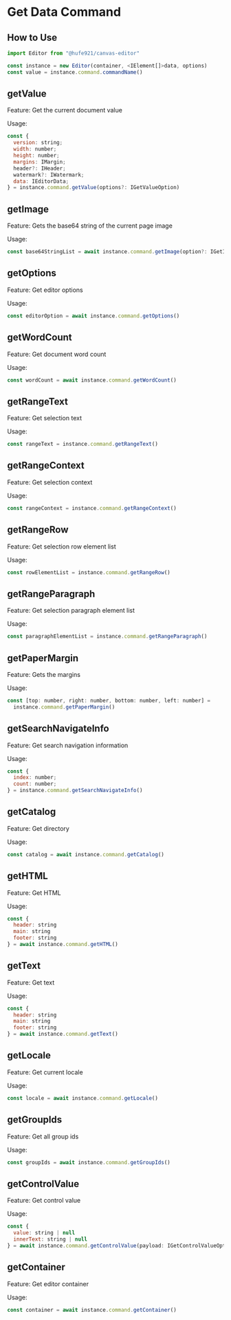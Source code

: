 # Get Data Command

## How to Use

```javascript
import Editor from "@hufe921/canvas-editor"

const instance = new Editor(container, <IElement[]>data, options)
const value = instance.command.commandName()
```

## getValue

Feature: Get the current document value

Usage:

```javascript
const {
  version: string;
  width: number;
  height: number;
  margins: IMargin;
  header?: IHeader;
  watermark?: IWatermark;
  data: IEditorData;
} = instance.command.getValue(options?: IGetValueOption)
```

## getImage

Feature: Gets the base64 string of the current page image

Usage:

```javascript
const base64StringList = await instance.command.getImage(option?: IGetImageOption)
```

## getOptions

Feature: Get editor options

Usage:

```javascript
const editorOption = await instance.command.getOptions()
```

## getWordCount

Feature: Get document word count

Usage:

```javascript
const wordCount = await instance.command.getWordCount()
```

## getRangeText

Feature: Get selection text

Usage:

```javascript
const rangeText = instance.command.getRangeText()
```

## getRangeContext

Feature: Get selection context

Usage:

```javascript
const rangeContext = instance.command.getRangeContext()
```

## getRangeRow

Feature: Get selection row element list

Usage:

```javascript
const rowElementList = instance.command.getRangeRow()
```

## getRangeParagraph

Feature: Get selection paragraph element list

Usage:

```javascript
const paragraphElementList = instance.command.getRangeParagraph()
```

## getPaperMargin

Feature: Gets the margins

Usage:

```javascript
const [top: number, right: number, bottom: number, left: number] =
  instance.command.getPaperMargin()
```

## getSearchNavigateInfo

Feature: Get search navigation information

Usage:

```javascript
const {
  index: number;
  count: number;
} = instance.command.getSearchNavigateInfo()
```

## getCatalog

Feature: Get directory

Usage:

```javascript
const catalog = await instance.command.getCatalog()
```

## getHTML

Feature: Get HTML

Usage:

```javascript
const {
  header: string
  main: string
  footer: string
} = await instance.command.getHTML()
```

## getText

Feature: Get text

Usage:

```javascript
const {
  header: string
  main: string
  footer: string
} = await instance.command.getText()
```

## getLocale

Feature: Get current locale

Usage:

```javascript
const locale = await instance.command.getLocale()
```

## getGroupIds

Feature: Get all group ids

Usage:

```javascript
const groupIds = await instance.command.getGroupIds()
```

## getControlValue

Feature: Get control value

Usage:

```javascript
const {
  value: string | null
  innerText: string | null
} = await instance.command.getControlValue(payload: IGetControlValueOption)
```

## getContainer

Feature: Get editor container

Usage:

```javascript
const container = await instance.command.getContainer()
```
